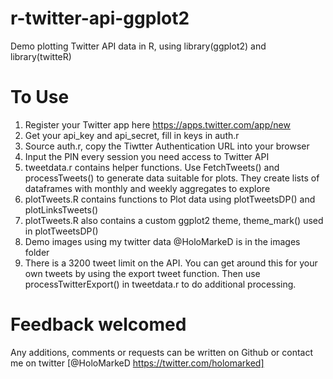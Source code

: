 r-twitter-api-ggplot2
=====================

Demo plotting Twitter API data in R, using library(ggplot2) and library(twitteR)

To Use
======

1. Register your Twitter app here https://apps.twitter.com/app/new
2. Get your api_key and api_secret, fill in keys in auth.r
3. Source auth.r, copy the Tiwtter Authentication URL into your browser
4. Input the PIN every session you need access to Twitter API
5. tweetdata.r contains helper functions.  Use FetchTweets()  and processTweets() to generate data suitable for plots.  They create lists of dataframes with monthly and weekly aggregates to explore
6. plotTweets.R contains functions to Plot data using plotTweetsDP() and plotLinksTweets()
7. plotTweets.R also contains a custom ggplot2 theme, theme_mark() used in plotTweetsDP()
8. Demo images using my twitter data @HoloMarkeD is in the images folder
9. There is a 3200 tweet limit on the API.  You can get around this for your own tweets by using the export tweet function.  Then use processTwitterExport() in tweetdata.r to do additional processing.

Feedback welcomed
=================

Any additions, comments or requests can be written on Github or contact me on twitter [@HoloMarkeD https://twitter.com/holomarked]

